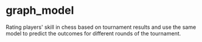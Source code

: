 # graph_model
Rating players' skill in chess based on tournament results and use the same model to predict the outcomes for different rounds of the tournament.
